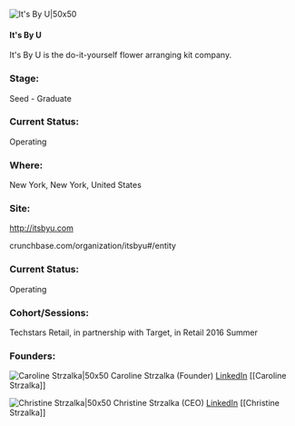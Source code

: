

![It's By U|50x50](https://apimg.techstars.com/connect/images/image_files/57be1fa9808320da78000021/original/Itsbyu-Bird.png)

#### It's By U
It's By U is the do-it-yourself flower arranging kit company.

### Stage: 
Seed - Graduate 

### Current Status: 
Operating

### Where:
New York, New York, United States

### Site:
http://itsbyu.com



crunchbase.com/organization/itsbyu#/entity

### Current Status: 
Operating

### Cohort/Sessions: 
Techstars Retail, in partnership with Target, in Retail 2016 Summer

### Founders: 

![Caroline Strzalka|50x50](https://apimg.techstars.com/connect/images/image_files/574e36edc2f1c4fe7e000062/original/IMG_7188.jpg) Caroline Strzalka (Founder) [LinkedIn](https://linkedin.com/in/carolinestrzalka) [[Caroline Strzalka]]

![Christine Strzalka|50x50](https://apimg.techstars.com/connect/images/image_files/5750a35e34b2748acc000050/original/Christine_Strzalka_CEO_itsbyu.jpg) Christine Strzalka (CEO) [LinkedIn](https://linkedin.com/in/christinestrzalka) [[Christine Strzalka]]



